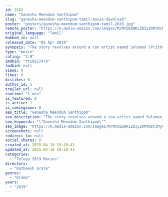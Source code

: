 ```yaml
---
id: 2582
name: "Ganesha Meendum Santhipom"
slug: "ganesha-meendum-santhipom-tamil-movie-download"
poster: "posters/ganesha-meendum-santhipom-tamil-2019.jpg"
remote_poster: "https://m.media-amazon.com/images/M/MV5BZWRiZDIyZmMtNzhiMy00MjJhLTlhNmQtOTU0NmYyYzdiZWEyXkEyXkFqcGdeQXVyMTEzNzg0Mjkx._V1_SX300.jpg"
original_language: "Tamil"
dubbed_in: null
released_date: "05 Apr 2019"
synopsis: "The story revolves around a con artist named Solomon (Prithvi Rajan) who plays around with Keerthi (Oviya). She approaches Solomon, who pretends to be a local thug in Chennai, for avoiding her stalker."
type: "movie"
rating: "3.0"
imdbid: "tt10157470"
tmdbid: null
views: 0
likes: 0
dislikes: 0
author_id: 1
trailer_url: null
runtime: "1 min"
is_featured: 0
is_active: 1
is_comingsoon: 0
seo_title: "Ganesha Meendum Santhipom"
seo_description: "The story revolves around a con artist named Solomon (Prithvi Rajan) who plays around with Keerthi (Oviya). She approaches Solomon, who pretends to be a local thug in Chennai, for avoiding her stalker."
seo_keywords: "\"Ganesha Meendum Santhipom\""
seo_image: "https://m.media-amazon.com/images/M/MV5BZWRiZDIyZmMtNzhiMy00MjJhLTlhNmQtOTU0NmYyYzdiZWEyXkEyXkFqcGdeQXVyMTEzNzg0Mjkx._V1_SX300.jpg"
screenshots: null
redirect_to: null
social_shares: 0
created_at: 2025-04-10 19:10:43
updated_at: 2025-04-10 19:10:43
categories:
  - "Telugu 2019 Movies"
directors:
  - "Ratheesh Erate"
genres:
  - "Drama"
years:
  - "2019"
---
```


